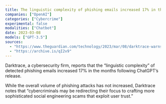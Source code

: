 ```yaml
---
title: The linguistic complexity of phishing emails increased 17% in the months following ChatGPT’s release, suggesting adoption by cybercriminals
companies: ["OpenAI"]
categories: ["Cybercrime"]
experimental: false
modalities: ["Chatbot"]
date: 2023-03-08
models: ["GPT-3.5"]
sources:
  - "https://www.theguardian.com/technology/2023/mar/08/darktrace-warns-of-rise-in-ai-enhanced-scams-since-chatgpt-release"
  - "https://archive.is/qI2v9"
---
```


Darktrace, a cybersecurity firm, reports that the “linguistic complexity” of detected phishing emails increased 17% in the months following ChatGPT’s release.

While the overall volume of phishing attacks has not increased, Darktrace notes that “cybercriminals may be redirecting their focus to crafting more sophisticated social engineering scams that exploit user trust.”

